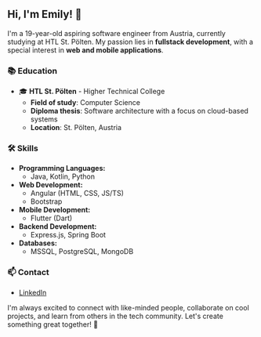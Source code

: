 ## Hi, I'm Emily! 👋

I'm a 19-year-old aspiring software engineer from Austria, currently studying at HTL St. Pölten.
My passion lies in **fullstack development**, with a special interest in **web and mobile applications**.

### 📚 Education

- 🎓 **HTL St. Pölten** - Higher Technical College
    * **Field of study**: Computer Science 
    * **Diploma thesis**: Software architecture with a focus on cloud-based systems
    * **Location**: St. Pölten, Austria

### 🛠️ Skills

- **Programming Languages:**
    * Java, Kotlin, Python
- **Web Development:**
    * Angular (HTML, CSS, JS/TS) 
    * Bootstrap
- **Mobile Development:**
    * Flutter (Dart)
- **Backend Development:**
    * Express.js, Spring Boot
- **Databases:**
    * MSSQL, PostgreSQL, MongoDB

### 📫 Contact

- [LinkedIn](https://www.linkedin.com/in/emily-atzinger-833466265/)

I'm always excited to connect with like-minded people, collaborate on cool projects, and learn from others in the
tech community. Let's create something great together! 🚀
